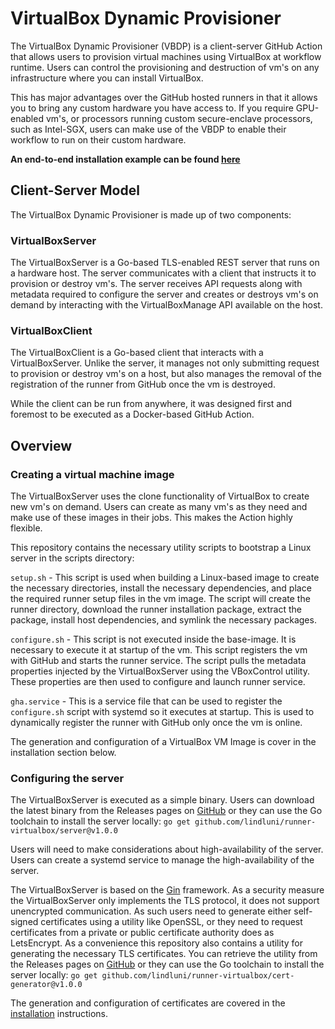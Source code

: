 # VirtualBox Dynamic Provisioner

The VirtualBox Dynamic Provisioner (VBDP) is a client-server GitHub Action that allows users to
provision virtual machines using VirtualBox at workflow runtime. Users can control the
provisioning and destruction of vm's on any infrastructure where you can install VirtualBox.

This has major advantages over the GitHub hosted runners in that it allows you to bring any
custom hardware you have access to. If you require GPU-enabled vm's, or processors running
custom secure-enclave processors, such as Intel-SGX, users can make use of the VBDP to
enable their workflow to run on their custom hardware.

**An end-to-end installation example can be found [here](INSTALL.md)**

## Client-Server Model

The VirtualBox Dynamic Provisioner is made up of two components:

### VirtualBoxServer

The VirtualBoxServer is a Go-based TLS-enabled REST server that runs on a hardware host. The server 
communicates with a client that instructs it to provision or destroy vm's. The server receives API
requests along with metadata required to configure the server and creates or destroys vm's on demand
by interacting with the VirtualBoxManage API available on the host.

### VirtualBoxClient

The VirtualBoxClient is a Go-based client that interacts with a VirtualBoxServer. Unlike the server,
it manages not only submitting request to provision or destroy vm's on a host, but also manages
the removal of the registration of the runner from GitHub once the vm is destroyed.

While the client can be run from anywhere, it was designed first and foremost to be executed as 
a Docker-based GitHub Action.

## Overview

### Creating a virtual machine image

The VirtualBoxServer uses the clone functionality of VirtualBox to create new vm's on demand. Users can
create as many vm's as they need and make use of these images in their jobs. This makes the Action
highly flexible.

This repository contains the necessary utility scripts to bootstrap a Linux server in the scripts directory:

`setup.sh` - This script is used when building a Linux-based image to create the necessary directories,
install the necessary dependencies, and place the required runner setup files in the vm image. The script
will create the runner directory, download the runner installation package, extract the package, install
host dependencies, and symlink the necessary packages.

`configure.sh` - This script is not executed inside the base-image. It is necessary to execute it at startup
of the vm. This script registers the vm with GitHub and starts the runner service. The script pulls the
metadata properties injected by the VirtualBoxServer using the VBoxControl utility. These properties are
then used to configure and launch runner service.

`gha.service` - This is a service file that can be used to register the `configure.sh` script with systemd
so it executes at startup. This is used to dynamically register the runner with GitHub only once the vm
is online.

The generation and configuration of a VirtualBox VM Image is cover in the installation section below.

### Configuring the server

The VirtualBoxServer is executed as a simple binary. Users can download the latest binary from
the Releases pages on [GitHub](https://github.com/lindluni/runner-virtualbox/releases) or
they can use the Go toolchain to install the server locally:
`go get github.com/lindluni/runner-virtualbox/server@v1.0.0`

Users will need to make considerations about high-availability of the server. Users can create
a systemd service to manage the high-availability of the server. 

The VirtualBoxServer is based on the [Gin](https://github.com/gin-gonic/gin) framework. As a security
measure the VirtualBoxServer only implements the TLS protocol, it does not support unencrypted communication.
As such users need to generate either self-signed certificates using a utility like OpenSSL, or they need
to request certificates from a private or public certificate authority does as LetsEncrypt. As a convenience
this repository also contains a utility for generating the necessary TLS certificates. You can retrieve the
utility from the Releases pages on [GitHub](https://github.com/lindluni/runner-virtualbox/releases) or
they can use the Go toolchain to install the server locally:
`go get github.com/lindluni/runner-virtualbox/cert-generator@v1.0.0`

The generation and configuration of certificates are covered in the [installation](INSTALL.md) instructions.
